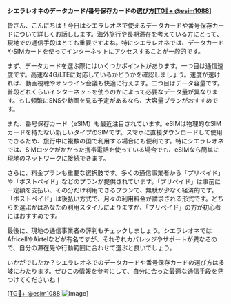 **シエラレオネのデータカード/番号保存カードの選び方[[TG💪+ @esim1088](https://t.me/s/esim1088)]**

皆さん、こんにちは！今日はシエラレオネで使えるデータカードや番号保存カードについて詳しくお話しします。海外旅行や長期滞在を考えている方にとって、現地での通信手段はとても重要ですよね。特にシエラレオネでは、データカードやSIMカードを使ってインターネットにアクセスすることが一般的です。

まず、データカードを選ぶ際にはいくつかポイントがあります。一つ目は通信速度です。高速な4G/LTEに対応しているかどうかを確認しましょう。速度が速ければ、動画視聴やオンライン会議も快適に行えます。二つ目はデータ容量です。普段どれくらいインターネットを使うのかによって必要なデータ量が異なります。もし頻繁にSNSや動画を見る予定があるなら、大容量プランがおすすめです。

また、番号保存カード（eSIM）も最近注目されています。eSIMは物理的なSIMカードを持たない新しいタイプのSIMです。スマホに直接ダウンロードして使用できるため、旅行中に複数の国で利用する場合にも便利です。特にシエラレオネでは、SIMロックがかかった携帯電話を使っている場合でも、eSIMなら簡単に現地のネットワークに接続できます。

さらに、料金プランも重要な選択肢です。多くの通信事業者から「プリペイド」や「ポストペイド」などのプランが提供されています。「プリペイド」は事前に一定額を支払い、その分だけ利用できるプランで、無駄が少なく経済的です。「ポストペイド」は後払い方式で、月々の利用料金が請求される形式です。どちらを選ぶかはあなたの利用スタイルによりますが、「プリペイド」の方が初心者にはおすすめです。

最後に、現地の通信事業者の評判もチェックしましょう。シエラレオネではAfricellやAirtelなどが有名ですが、それぞれカバレッジやサポートが異なるので、自分の滞在先や行動範囲に合わせて選ぶと良いでしょう。

いかがでしたか？シエラレオネでのデータカードや番号保存カードの選び方は多岐にわたります。ぜひこの情報を参考にして、自分に合った最適な通信手段を見つけてくださいね！

[[TG💪+ @esim1088](https://t.me/s/esim1088) ![Image](https://i.postimg.cc/Y0z9fWf4/image.png)]